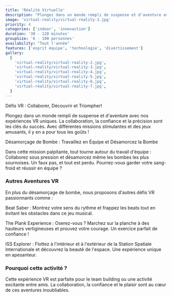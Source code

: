```yaml
---
title: 'Réalité Virtuelle'
description: "Plongez dans un monde rempli de suspense et d'aventure avec nos expériences VR uniques"
image: 'virtual-reality/virtual-reality-1.jpg'
priority: 4
categories: ['indoor', 'innovaction']
duration: '30 - 120 minutes'
groupSize: '6 - 100 personnes'
availability: "Tout l'année"
features: ['esprit équipe', 'technologie', 'divertissement']
gallery:
  [
    'virtual-reality/virtual-reality-2.jpg',
    'virtual-reality/virtual-reality-3.jpg',
    'virtual-reality/virtual-reality-4.jpg',
    'virtual-reality/virtual-reality-5.jpg',
    'virtual-reality/virtual-reality-6.jpg',
    'virtual-reality/virtual-reality-7.jpg',
  ]
---
```


Défis VR : Collaborer, Découvrir et Triompher!

Plongez dans un monde rempli de suspense et d'aventure avec nos expériences VR uniques. La collaboration, la confiance et la précision sont les clés du succès. Avec différentes missions stimulantes et des jeux amusants, il y en a pour tous les goûts !

Désamorçage de Bombe : Travaillez en Équipe et Désamorcez la Bombe

Dans cette mission palpitante, tout tourne autour du travail d'équipe :
Collaborez sous pression et désamorcez même les bombes les plus sournoises. Un faux pas, et tout est perdu. Pourrez-vous garder votre sang-froid et réussir en équipe ?

### Autres Aventures VR

En plus du désamorçage de bombe, nous proposons d'autres défis VR passionnants comme :

Beat Saber : Montrez votre sens du rythme et frappez les beats tout en évitant les obstacles dans ce jeu musical.

The Plank Experience : Oserez-vous ? Marchez sur la planche à des hauteurs vertigineuses et prouvez votre courage. Un exercice parfait de confiance !

ISS Explorer : Flottez à l'intérieur et à l'extérieur de la Station Spatiale Internationale et découvrez la beauté de l'espace. Une expérience unique en apesanteur.

### Pourquoi cette activité ?

Cette expérience VR est parfaite pour le team building ou une activité excitante entre amis. La collaboration, la confiance et le plaisir sont au cœur de ces aventures inoubliables.
